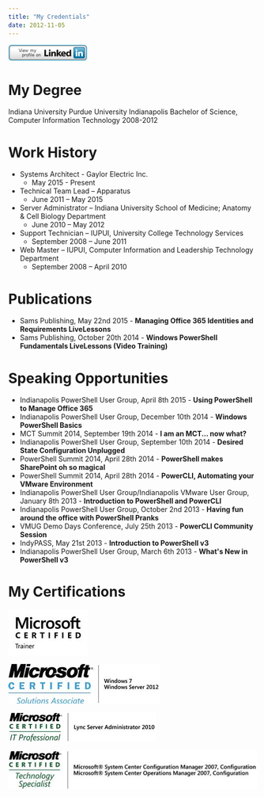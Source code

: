 ```yaml
---
title: "My Credentials"
date: 2012-11-05
---
```


[![View Matthew Griffin's profile on LinkedIn](/assets/images/pages/my-credentials/btn_viewmy_160x33.png)](http://www.linkedin.com/in/mattgrif)

# My Degree

Indiana University Purdue University Indianapolis Bachelor of Science, Computer Information Technology 2008-2012

# Work History

- Systems Architect - Gaylor Electric Inc.
    - May 2015 - Present
- Technical Team Lead – Apparatus
    - June 2011 – May 2015
- Server Administrator – Indiana University School of Medicine; Anatomy & Cell Biology Department
    - June 2010 – May 2012
- Support Technician – IUPUI, University College Technology Services
    - September 2008 – June 2011
- Web Master – IUPUI, Computer Information and Leadership Technology Department
    - September 2008 – April 2010

# Publications

- Sams Publishing, May 22nd 2015 - **Managing Office 365 Identities and Requirements LiveLessons**
- Sams Publishing, October 20th 2014 - **Windows PowerShell Fundamentals LiveLessons (Video Training)**

# Speaking Opportunities

- Indianapolis PowerShell User Group, April 8th 2015 - **Using PowerShell to Manage Office 365**
- Indianapolis PowerShell User Group, December 10th 2014 - **Windows PowerShell Basics**
- MCT Summit 2014, September 19th 2014 - **I am an MCT... now what?**
- Indianapolis PowerShell User Group, September 10th 2014 - **Desired State Configuration Unplugged**
- PowerShell Summit 2014, April 28th 2014 - **PowerShell makes SharePoint oh so magical**
- PowerShell Summit 2014, April 28th 2014 - **PowerCLI, Automating your VMware Environment**
- Indianapolis PowerShell User Group/Indianapolis VMware User Group, January 8th 2013 - **Introduction to PowerShell and PowerCLI**
- Indianapolis PowerShell User Group, October 2nd 2013 - **Having fun around the office with PowerShell Pranks**
- VMUG Demo Days Conference, July 25th 2013 - **PowerCLI Community Session**
- IndyPASS, May 21st 2013 - **Introduction to PowerShell v3**
- Indianapolis PowerShell User Group, March 6th 2013 - **What's New in PowerShell v3**

# My Certifications

[![MCT_2013(rgb)](/assets/images/pages/my-credentials/MCT_2013rgb.jpg)](http://mattblogsit.com/wp-content/uploads/2012/11/MCT_2013rgb.jpg)

[![MCSA(rgb)_1481_1480](/assets/images/pages/my-credentials/MCSArgb_1481_1480.jpg)](http://mattblogsit.com/wp-content/uploads/2012/11/MCSArgb_1481_1480.jpg)

[![MCITP(rgb)_1416](/assets/images/pages/my-credentials/MCITPrgb_1416.jpg)](http://mattblogsit.com/wp-content/uploads/2012/11/MCITPrgb_1416.jpg)

[![MCTS(rgb)_1082_537](/assets/images/pages/my-credentials/MCTSrgb_1082_537.jpg)](http://mattblogsit.com/wp-content/uploads/2012/11/MCTSrgb_1082_537.jpg)

